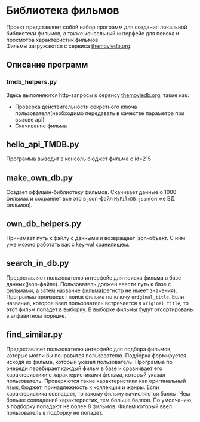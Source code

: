 # Библиотека фильмов

Проект представляет собой набор программ для создания локальной библиотеки фильмов, а также консольный интерфейс для поиска и просмотра характеристик фильмов.  
Фильмы загружаются с сервиса [themoviedb.org](https://api.themoviedb.org/).  

## Описание программ

### tmdb_helpers.py
Здесь выполняются http-запросы к сервису [themoviedb.org](https://api.themoviedb.org/), такие как:
 - Проверка действительности секретного ключа пользователя(необходимо передавать в качестве параметра при вызове api)
 - Скачивание фильма

## hello_api_TMDB.py 
Программа выводит в консоль бюджет фильма с id=215

## make_own_db.py
Создает оффлайн-библиотеку фильмов. Скачивает данные о 1000 фильмах и сохраняет все это в json-файл `MyFilmDB.json`(он же БД фильмов).

## own_db_helpers.py 
Принимает путь к файлу с данными и возвращает json-объект. С ним уже можно работать как с key-val хранилищем.

## search_in_db.py 
Предоставляет пользователю интерфейс для поиска фильма в базе данных(json-файле). Пользователь должен ввести путь к базе с фильмами, а затем название фильма(регистр не имеет значения). Программа произведет поиск фильма по ключу `original_title`. Если название, которое ввел пользователь встречается в `original_title`, то этот фильм попадет в выборку. В выборке фильмы будут отсортированы в алфавитном порядке.

## find_similar.py
Предоставляет пользователю интерфейс для подбора фильмов, которые могли бы понравится пользователю.
Подборка формируется исходя из фильма, который указал пользователь. 
Программа по очереди перебирает каждый фильм в базе и сравнивает его характеристики с характеристиками фильма, который указал пользователь. Проверяются такие характеристики как оригинальный язык, бюджет, принадлежность к коллекции и жанры. Если характеристика совпадает, то такому фильму начисляются баллы. Чем больше совпадений характеристик, тем больше баллов. По умолчанию, в подборку попадают не более 8 фильмов. Фильм который ввел пользователь в подборку не попадет.  




